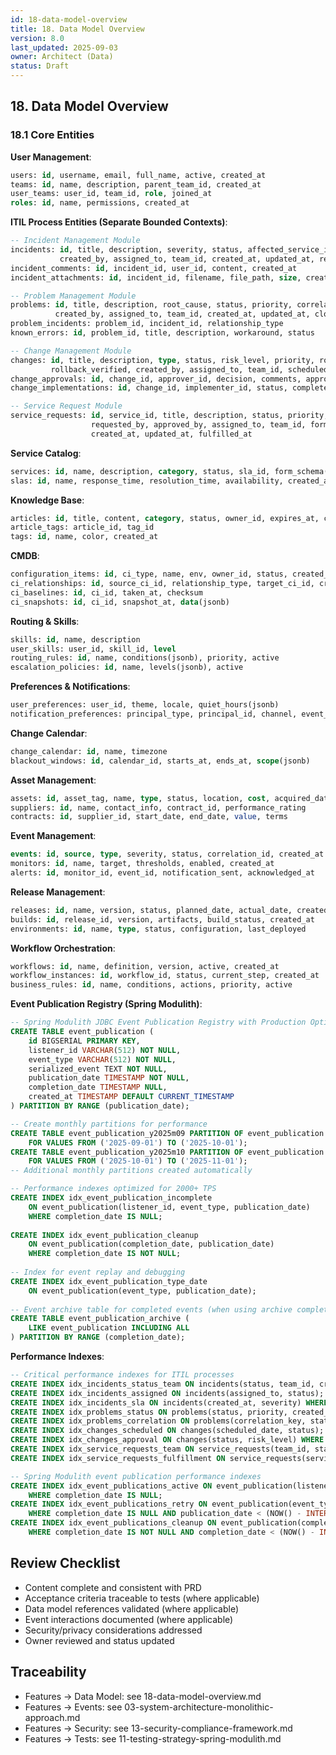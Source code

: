 ```yaml
---
id: 18-data-model-overview
title: 18. Data Model Overview
version: 8.0
last_updated: 2025-09-03
owner: Architect (Data)
status: Draft
---
```


## 18. Data Model Overview

### 18.1 Core Entities

**User Management**:
```sql
users: id, username, email, full_name, active, created_at
teams: id, name, description, parent_team_id, created_at
user_teams: user_id, team_id, role, joined_at
roles: id, name, permissions, created_at
```

**ITIL Process Entities (Separate Bounded Contexts)**:
```sql
-- Incident Management Module
incidents: id, title, description, severity, status, affected_service_id,
           created_by, assigned_to, team_id, created_at, updated_at, resolved_at
incident_comments: id, incident_id, user_id, content, created_at
incident_attachments: id, incident_id, filename, file_path, size, created_at

-- Problem Management Module  
problems: id, title, description, root_cause, status, priority, correlation_key,
          created_by, assigned_to, team_id, created_at, updated_at, closed_at
problem_incidents: problem_id, incident_id, relationship_type
known_errors: id, problem_id, title, description, workaround, status

-- Change Management Module
changes: id, title, description, type, status, risk_level, priority, rollback_plan,
         rollback_verified, created_by, assigned_to, team_id, scheduled_date, created_at, updated_at
change_approvals: id, change_id, approver_id, decision, comments, approved_at
change_implementations: id, change_id, implementer_id, status, completed_at

-- Service Request Module
service_requests: id, service_id, title, description, status, priority,
                  requested_by, approved_by, assigned_to, team_id, form_data(jsonb),
                  created_at, updated_at, fulfilled_at
```

**Service Catalog**:
```sql
services: id, name, description, category, status, sla_id, form_schema(jsonb), created_at
slas: id, name, response_time, resolution_time, availability, created_at
```

**Knowledge Base**:
```sql
articles: id, title, content, category, status, owner_id, expires_at, created_by, created_at
article_tags: article_id, tag_id
tags: id, name, color, created_at
```

**CMDB**:
```sql
configuration_items: id, ci_type, name, env, owner_id, status, created_at, updated_at
ci_relationships: id, source_ci_id, relationship_type, target_ci_id, created_at
ci_baselines: id, ci_id, taken_at, checksum
ci_snapshots: id, ci_id, snapshot_at, data(jsonb)
```

**Routing & Skills**:
```sql
skills: id, name, description
user_skills: user_id, skill_id, level
routing_rules: id, name, conditions(jsonb), priority, active
escalation_policies: id, name, levels(jsonb), active
```

**Preferences & Notifications**:
```sql
user_preferences: user_id, theme, locale, quiet_hours(jsonb)
notification_preferences: principal_type, principal_id, channel, event_type, enabled
```

**Change Calendar**:
```sql
change_calendar: id, name, timezone
blackout_windows: id, calendar_id, starts_at, ends_at, scope(jsonb)
```

**Asset Management**:
```sql
assets: id, asset_tag, name, type, status, location, cost, acquired_date
suppliers: id, name, contact_info, contract_id, performance_rating
contracts: id, supplier_id, start_date, end_date, value, terms
```

**Event Management**:
```sql
events: id, source, type, severity, status, correlation_id, created_at
monitors: id, name, target, thresholds, enabled, created_at
alerts: id, monitor_id, event_id, notification_sent, acknowledged_at
```

**Release Management**:
```sql
releases: id, name, version, status, planned_date, actual_date, created_by
builds: id, release_id, version, artifacts, build_status, created_at
environments: id, name, type, status, configuration, last_deployed
```

**Workflow Orchestration**:
```sql
workflows: id, name, definition, version, active, created_at
workflow_instances: id, workflow_id, status, current_step, created_at
business_rules: id, name, conditions, actions, priority, active
```

**Event Publication Registry (Spring Modulith)**:
```sql
-- Spring Modulith JDBC Event Publication Registry with Production Optimizations
CREATE TABLE event_publication (
    id BIGSERIAL PRIMARY KEY,
    listener_id VARCHAR(512) NOT NULL,
    event_type VARCHAR(512) NOT NULL, 
    serialized_event TEXT NOT NULL,
    publication_date TIMESTAMP NOT NULL,
    completion_date TIMESTAMP NULL,
    created_at TIMESTAMP DEFAULT CURRENT_TIMESTAMP
) PARTITION BY RANGE (publication_date);

-- Create monthly partitions for performance
CREATE TABLE event_publication_y2025m09 PARTITION OF event_publication
    FOR VALUES FROM ('2025-09-01') TO ('2025-10-01');
CREATE TABLE event_publication_y2025m10 PARTITION OF event_publication
    FOR VALUES FROM ('2025-10-01') TO ('2025-11-01');
-- Additional monthly partitions created automatically

-- Performance indexes optimized for 2000+ TPS
CREATE INDEX idx_event_publication_incomplete 
    ON event_publication(listener_id, event_type, publication_date) 
    WHERE completion_date IS NULL;
    
CREATE INDEX idx_event_publication_cleanup 
    ON event_publication(completion_date, publication_date) 
    WHERE completion_date IS NOT NULL;
    
-- Index for event replay and debugging
CREATE INDEX idx_event_publication_type_date 
    ON event_publication(event_type, publication_date);
    
-- Event archive table for completed events (when using archive completion mode)
CREATE TABLE event_publication_archive (
    LIKE event_publication INCLUDING ALL
) PARTITION BY RANGE (completion_date);
```

**Performance Indexes**:
```sql
-- Critical performance indexes for ITIL processes
CREATE INDEX idx_incidents_status_team ON incidents(status, team_id, created_at);
CREATE INDEX idx_incidents_assigned ON incidents(assigned_to, status);
CREATE INDEX idx_incidents_sla ON incidents(created_at, severity) WHERE status IN ('OPEN', 'IN_PROGRESS');
CREATE INDEX idx_problems_status ON problems(status, priority, created_at);
CREATE INDEX idx_problems_correlation ON problems(correlation_key, status);
CREATE INDEX idx_changes_scheduled ON changes(scheduled_date, status);
CREATE INDEX idx_changes_approval ON changes(status, risk_level) WHERE status = 'PENDING_APPROVAL';
CREATE INDEX idx_service_requests_team ON service_requests(team_id, status);
CREATE INDEX idx_service_requests_fulfillment ON service_requests(service_id, status, created_at);

-- Spring Modulith event publication performance indexes
CREATE INDEX idx_event_publications_active ON event_publication(listener_id, publication_date) 
    WHERE completion_date IS NULL;
CREATE INDEX idx_event_publications_retry ON event_publication(event_type, publication_date) 
    WHERE completion_date IS NULL AND publication_date < (NOW() - INTERVAL '30 minutes');
CREATE INDEX idx_event_publications_cleanup ON event_publication(completion_date) 
    WHERE completion_date IS NOT NULL AND completion_date < (NOW() - INTERVAL '7 days');
```


## Review Checklist
- Content complete and consistent with PRD
- Acceptance criteria traceable to tests (where applicable)
- Data model references validated (where applicable)
- Event interactions documented (where applicable)
- Security/privacy considerations addressed
- Owner reviewed and status updated

## Traceability
- Features → Data Model: see 18-data-model-overview.md
- Features → Events: see 03-system-architecture-monolithic-approach.md
- Features → Security: see 13-security-compliance-framework.md
- Features → Tests: see 11-testing-strategy-spring-modulith.md
